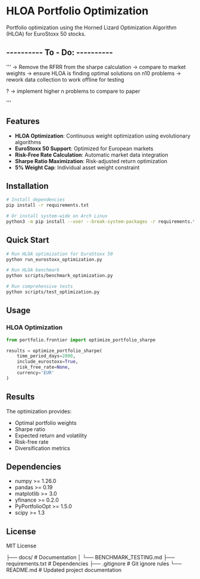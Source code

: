 # HLOA Portfolio Optimization

Portfolio optimization using the Horned Lizard Optimization Algorithm (HLOA) for EuroStoxx 50 stocks.



## ---------- To - Do: ----------
'''
-> Remove the RFRR from the sharpe calculation
-> compare to market weights
-> ensure HLOA is finding optimal solutions on n10 problems 
-> rework data collection to work offline for testing 


? -> implement higher n problems to compare to paper

'''







## Features

- **HLOA Optimization**: Continuous weight optimization using evolutionary algorithms
- **EuroStoxx 50 Support**: Optimized for European markets
- **Risk-Free Rate Calculation**: Automatic market data integration
- **Sharpe Ratio Maximization**: Risk-adjusted return optimization
- **5% Weight Cap**: Individual asset weight constraint


## Installation

```bash
# Install dependencies
pip install -r requirements.txt

# Or install system-wide on Arch Linux
python3 -m pip install --user --break-system-packages -r requirements.txt
```

## Quick Start

```bash
# Run HLOA optimization for EuroStoxx 50
python run_eurostoxx_optimization.py

# Run HLOA benchmark
python scripts/benchmark_optimization.py

# Run comprehensive tests
python scripts/test_optimization.py
```

## Usage

### HLOA Optimization
```python
from portfolio.frontier import optimize_portfolio_sharpe

results = optimize_portfolio_sharpe(
    time_period_days=2000,
    include_eurostoxx=True,
    risk_free_rate=None,
    currency='EUR'
)
```


## Results

The optimization provides:
- Optimal portfolio weights
- Sharpe ratio
- Expected return and volatility
- Risk-free rate
- Diversification metrics

## Dependencies

- numpy >= 1.26.0
- pandas >= 0.19
- matplotlib >= 3.0
- yfinance >= 0.2.0
- PyPortfolioOpt >= 1.5.0
- scipy >= 1.3

## License

MIT License



├── docs/                  # Documentation
│   └── BENCHMARK_TESTING.md
├── requirements.txt       # Dependencies
├── .gitignore            # Git ignore rules
└── README.md             # Updated project documentation
